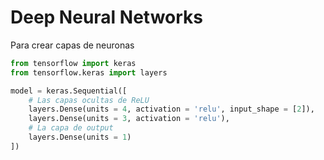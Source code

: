 # Deep Neural Networks

Para crear capas de neuronas
```python
from tensorflow import keras
from tensorflow.keras import layers

model = keras.Sequential([
    # Las capas ocultas de ReLU
    layers.Dense(units = 4, activation = 'relu', input_shape = [2]),
    layers.Dense(units = 3, activation = 'relu'),
    # La capa de output
    layers.Dense(units = 1)
])
```